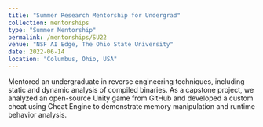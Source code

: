 ```yaml
---
title: "Summer Research Mentorship for Undergrad"
collection: mentorships
type: "Summer Mentorship"
permalink: /mentorships/SU22
venue: "NSF AI Edge, The Ohio State University"
date: 2022-06-14
location: "Columbus, Ohio, USA"
---
```


Mentored an undergraduate in reverse engineering techniques, including static and dynamic analysis of compiled binaries. As a capstone project, we analyzed an open-source Unity game from GitHub and developed a custom cheat using Cheat Engine to demonstrate memory manipulation and runtime behavior analysis.